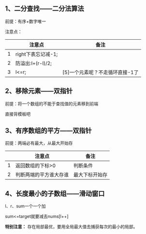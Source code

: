 ## 1、二分查找——二分法算法

前提：有序+数字唯一

注意点：

|   | 注意点             | 备注                            |
| - | ------------------ | ------------------------------- |
| 1 | right下表忘记减-1; |                                 |
| 2 | 防溢出:l+(r-l)/2;  |                                 |
| 3 | l<=r;              | [5]一个元素呢？不走循环直接-1了 |

## 2、移除元素——双指针

前提：将一个数组的不能于查找值的元素移到前端

直接背模板吧

## 3、有序数组的平方——双指针

前提：两端必有最大，从最大开始存

|   | 注意点                 | 备注           |
| - | ---------------------- | -------------- |
| 1 | 返回数组的下标>0       | 判断条件       |
| 2 | 判断两端的平方谁大存谁 | 最大下标开始存 |

## 4、长度最小的子数组——滑动窗口

l、r、sum一个一个加

sum<=target就要减去nums[l++]

**特别注意：** 存在局部最优，要用全局最大值去捕获每次的最小的局部。
